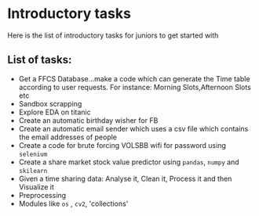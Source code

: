 #  Introductory tasks
Here is the list of introductory tasks for juniors to get started with

## List of tasks:

* Get a FFCS Database...make a code which can generate the Time table according to user requests. For instance: Morning Slots,Afternoon Slots etc
* Sandbox scrapping
* Explore EDA on titanic
* Create an automatic birthday wisher for FB
* Create an automatic email sender which uses a csv file which contains the email addresses of people
* Create a code for brute forcing VOLSBB wifi for password using `selenium`
* Create a share market stock value predictor using `pandas`, `numpy` and `skilearn`
* Given a time sharing data: Analyse it, Clean it, Process it and then Visualize it
* Preprocessing
* Modules like `os` , `cv2`, 'collections'
